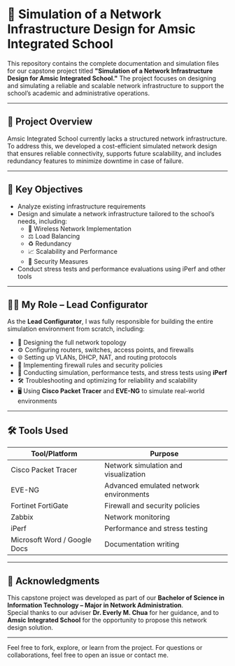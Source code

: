 # 📡 Simulation of a Network Infrastructure Design for Amsic Integrated School

This repository contains the complete documentation and simulation files for our capstone project titled **"Simulation of a Network Infrastructure Design for Amsic Integrated School."** The project focuses on designing and simulating a reliable and scalable network infrastructure to support the school’s academic and administrative operations.

---

## 📘 Project Overview

Amsic Integrated School currently lacks a structured network infrastructure. To address this, we developed a cost-efficient simulated network design that ensures reliable connectivity, supports future scalability, and includes redundancy features to minimize downtime in case of failure.

---

## 🎯 Key Objectives

- Analyze existing infrastructure requirements  
- Design and simulate a network infrastructure tailored to the school’s needs, including:  
  - 📶 Wireless Network Implementation  
  - ⚖️ Load Balancing  
  - ♻️ Redundancy  
  - 📈 Scalability and Performance  
  - 🔐 Security Measures  
- Conduct stress tests and performance evaluations using iPerf and other tools

---

## 👨‍💻 My Role – Lead Configurator

As the **Lead Configurator**, I was fully responsible for building the entire simulation environment from scratch, including:

- 🧠 Designing the full network topology  
- ⚙️ Configuring routers, switches, access points, and firewalls  
- 🌐 Setting up VLANs, DHCP, NAT, and routing protocols  
- 🔐 Implementing firewall rules and security policies  
- 🧪 Conducting simulation, performance tests, and stress tests using **iPerf**  
- 🛠️ Troubleshooting and optimizing for reliability and scalability  
- 🖥️ Using **Cisco Packet Tracer** and **EVE-NG** to simulate real-world environments

---

## 🛠️ Tools Used

| Tool/Platform        | Purpose                                 |
|----------------------|-----------------------------------------|
| Cisco Packet Tracer  | Network simulation and visualization    |
| EVE-NG               | Advanced emulated network environments  |
| Fortinet FortiGate   | Firewall and security policies          |
| Zabbix               | Network monitoring                      |
| iPerf                | Performance and stress testing          |
| Microsoft Word / Google Docs | Documentation writing           |

---

## 🙏 Acknowledgments

This capstone project was developed as part of our **Bachelor of Science in Information Technology – Major in Network Administration**.  
Special thanks to our adviser **Dr. Everly M. Chua** for her guidance, and to **Amsic Integrated School** for the opportunity to propose this network design solution.

---
Feel free to fork, explore, or learn from the project. For questions or collaborations, feel free to open an issue or contact me.

